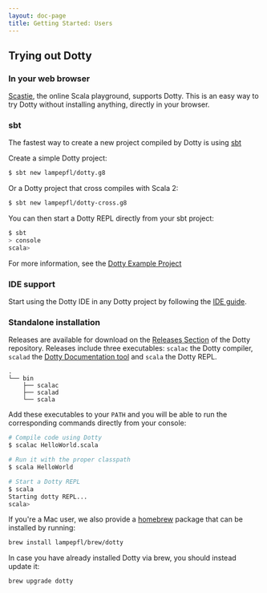 ```yaml
---
layout: doc-page
title: Getting Started: Users
---
```


## Trying out Dotty

### In your web browser
[Scastie](https://scastie.scala-lang.org/?target=dotty), the online Scala playground, supports Dotty.
This is an easy way to try Dotty without installing anything, directly in your browser.

### sbt
The fastest way to create a new project compiled by Dotty is using [sbt](http://www.scala-sbt.org/)

Create a simple Dotty project:
```bash
$ sbt new lampepfl/dotty.g8
```

Or a Dotty project that cross compiles with Scala 2:
```bash
$ sbt new lampepfl/dotty-cross.g8
```

You can then start a Dotty REPL directly from your sbt project:
```bash
$ sbt
> console
scala>
```

For more information, see the [Dotty Example Project](https://github.com/lampepfl/dotty-example-project)

### IDE support
Start using the Dotty IDE in any Dotty project by following the
[IDE guide](./ide-support.md).

### Standalone installation
Releases are available for download on the [Releases Section](https://github.com/lampepfl/dotty/releases)
of the Dotty repository. Releases include three executables: `scalac` the Dotty compiler,
`scalad` the [Dotty Documentation tool](./dottydoc.md) and `scala` the Dotty REPL.

```
.
└── bin
    ├── scalac
    ├── scalad
    └── scala
```

Add these executables to your `PATH` and you will be able to run the corresponding commands directly
from your console:
```bash
# Compile code using Dotty
$ scalac HelloWorld.scala

# Run it with the proper classpath
$ scala HelloWorld

# Start a Dotty REPL
$ scala
Starting dotty REPL...
scala>
```

If you're a Mac user, we also provide a [homebrew](https://brew.sh/) package that can be installed by running:

```bash
brew install lampepfl/brew/dotty
```

In case you have already installed Dotty via brew, you should instead update it:

```bash
brew upgrade dotty
```
